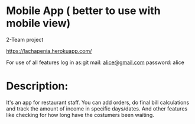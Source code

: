 # Mobile App ( better to use with mobile view)

2-Team project

https://lachapenia.herokuapp.com/

For use of all features log in as:git
mail: alice@gmail.com
password: alice

# Description:

It's an app for restaurant staff. You can add orders, do final bill calculations and track the amount of income in specific days/dates. And other features like checking for how long have the costumers been waiting.
